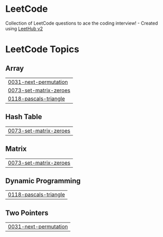 # LeetCode
Collection of LeetCode questions to ace the coding interview! - Created using [LeetHub v2](https://github.com/arunbhardwaj/LeetHub-2.0)

<!---LeetCode Topics Start-->
# LeetCode Topics
## Array
|  |
| ------- |
| [0031-next-permutation](https://github.com/AdityaAgarwal0609/LeetCode/tree/master/0031-next-permutation) |
| [0073-set-matrix-zeroes](https://github.com/AdityaAgarwal0609/LeetCode/tree/master/0073-set-matrix-zeroes) |
| [0118-pascals-triangle](https://github.com/AdityaAgarwal0609/LeetCode/tree/master/0118-pascals-triangle) |
## Hash Table
|  |
| ------- |
| [0073-set-matrix-zeroes](https://github.com/AdityaAgarwal0609/LeetCode/tree/master/0073-set-matrix-zeroes) |
## Matrix
|  |
| ------- |
| [0073-set-matrix-zeroes](https://github.com/AdityaAgarwal0609/LeetCode/tree/master/0073-set-matrix-zeroes) |
## Dynamic Programming
|  |
| ------- |
| [0118-pascals-triangle](https://github.com/AdityaAgarwal0609/LeetCode/tree/master/0118-pascals-triangle) |
## Two Pointers
|  |
| ------- |
| [0031-next-permutation](https://github.com/AdityaAgarwal0609/LeetCode/tree/master/0031-next-permutation) |
<!---LeetCode Topics End-->